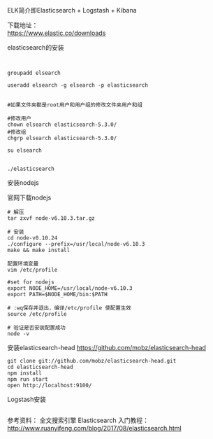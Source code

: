 ELK简介即Elasticsearch + Logstash + Kibana


下载地址：  
https://www.elastic.co/downloads


elasticsearch的安装

```shell


groupadd elsearch

useradd elsearch -g elsearch -p elasticsearch


#如果文件夹都是root用户和用户组的修改文件夹用户和组

#修改用户
chown elsearch elasticsearch-5.3.0/
#修改组
chgrp elsearch elasticsearch-5.3.0/

su elsearch


./elasticsearch

```

安装nodejs

官网下载nodejs

```shell
# 解压
tar zxvf node-v6.10.3.tar.gz

# 安装
cd node-v0.10.24
./configure --prefix=/usr/local/node-v6.10.3
make && make install

配置环境变量
vim /etc/profile

#set for nodejs
export NODE_HOME=/usr/local/node-v6.10.3
export PATH=$NODE_HOME/bin:$PATH

# :wq保存并退出，编译/etc/profile 使配置生效
source /etc/profile

# 验证是否安装配置成功
node -v
```


安装elasticsearch-head
https://github.com/mobz/elasticsearch-head
```
git clone git://github.com/mobz/elasticsearch-head.git
cd elasticsearch-head
npm install
npm run start
open http://localhost:9100/
```






Logstash安装



```

```






参考资料：
全文搜索引擎 Elasticsearch 入门教程：http://www.ruanyifeng.com/blog/2017/08/elasticsearch.html
